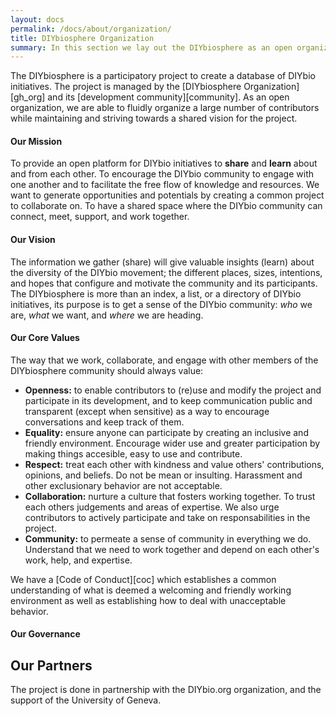 ```yaml
---
layout: docs
permalink: /docs/about/organization/
title: DIYbiosphere Organization
summary: In this section we lay out the DIYbiosphere as an open organization. Our vision, mission, values, governance and partners
---
```


The DIYbiosphere is a participatory project to create a database of DIYbio initiatives. The project is managed by the [DIYbiosphere Organization][gh_org] and its [development community][community]. As an open organization, we are able to fluidly organize a large number of contributors while maintaining and striving towards a shared vision for the project.

#### Our Mission
To provide an open platform for DIYbio initiatives to **share** and **learn** about and from each other. To encourage the DIYbio community to engage with one another and to facilitate the free flow of knowledge and resources. We want to generate opportunities and potentials by creating a common project to collaborate on. To have a shared space where the DIYbio community can connect, meet, support, and work together.

#### Our Vision
The information we gather (share) will give valuable insights (learn) about the diversity of the DIYbio movement; the different places, sizes, intentions, and hopes that configure and motivate the community and its participants. The DIYbiosphere is more than an index, a list, or a directory of DIYbio initiatives, its purpose is to get a sense of the DIYbio community: _who_ we are, _what_ we want, and _where_ we are heading.

#### Our Core Values
The way that we work, collaborate, and engage with other members of the DIYbiosphere community should always value:

- **Openness:** to enable contributors to (re)use and modify the project and participate in its development, and to keep communication public and transparent (except when sensitive) as a way to encourage conversations and keep track of them.
- **Equality:** ensure anyone can participate by creating an inclusive and friendly environment. Encourage wider use and greater participation by making things accesible, easy to use and contribute.
- **Respect:** treat each other with kindness and value others' contributions, opinions, and beliefs. Do not be mean or insulting. Harassment and other exclusionary behavior are not acceptable.
- **Collaboration:** nurture a culture that fosters working together. To trust each others judgements and areas of expertise. We also urge contributors to actively participate and take on responsabilities in the project.
- **Community:** to permeate a sense of community in everything we do. Understand that we need to work together and depend on each other's work, help, and expertise.


We have a [Code of Conduct][coc] which establishes a common understanding of what is deemed a welcoming and friendly working environment as well as establishing how to deal with unacceptable behavior.

#### Our Governance


## Our Partners
The project is done in partnership with the DIYbio.org organization, and the support of the University of Geneva. 
